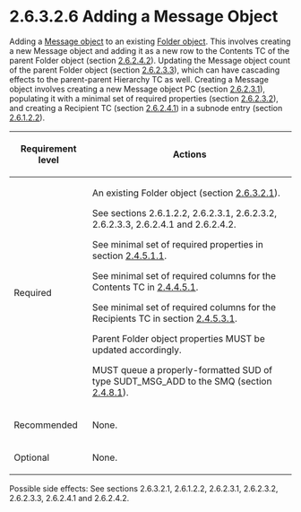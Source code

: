 <html dir="LTR" xmlns:mshelp="http://msdn.microsoft.com/mshelp" xmlns:ddue="http://ddue.schemas.microsoft.com/authoring/2003/5" xmlns:xlink="http://www.w3.org/1999/xlink" xmlns:tool="http://www.microsoft.com/tooltip">
    <head>
        <meta http-equiv="Content-Type" content="text/html; CHARSET=utf-8"></meta>
        <meta name="save" content="history"></meta>
        <title>2.6.3.2.6 Adding a Message Object</title>
        <xml>
            <mshelp:toctitle title="2.6.3.2.6 Adding a Message Object"></mshelp:toctitle>
            <mshelp:rltitle title="[MS-PST]: Adding a Message Object"></mshelp:rltitle>
            <mshelp:keyword index="A" term="eaab9353-53fe-448f-a32f-d45afd3c4b5d"></mshelp:keyword>
            <mshelp:attr name="DCSext.ContentType" value="open specification"></mshelp:attr>
            <mshelp:attr name="AssetID" value="eaab9353-53fe-448f-a32f-d45afd3c4b5d"></mshelp:attr>
            <mshelp:attr name="TopicType" value="kbRef"></mshelp:attr>
            <mshelp:attr name="DCSext.Title" value="[MS-PST]: Adding a Message Object" />
        </xml>
    </head>
    <body>
        <div id="header">
            <h1 class="heading">2.6.3.2.6 Adding a Message Object</h1>
        </div>
        <div id="mainSection">
            <div id="mainBody">
                <div id="allHistory" class="saveHistory"></div>
                <div id="sectionSection0" class="section" name="collapseableSection">
                    

<p>Adding a <a href="08220cc9-69b1-4072-a2e7-2a0ff201d505.html#gt_b6c15d0c-d992-421d-ba96-99d3b63894cf">Message
object</a> to an existing <a href="08220cc9-69b1-4072-a2e7-2a0ff201d505.html#gt_0682daa7-c1b8-419b-8a32-6048833d0b72">Folder
object</a>. This involves creating a new Message object and adding it as a new
row to the Contents TC of the parent Folder object (section <a href="1a94f596-d840-4f66-824e-af1024fb6944.html">2.6.2.4.2</a>). Updating the
Message object count of the parent Folder object (section <a href="b0848da7-e670-499d-8f26-ac82b3e83835.html">2.6.2.3.3</a>), which can have
cascading effects to the parent-parent Hierarchy TC as well. Creating a Message
object involves creating a new Message object PC (section <a href="1e645de0-2291-457d-8e3b-3ae415a481ce.html">2.6.2.3.1</a>), populating it
with a minimal set of required properties (section <a href="06096284-9b6a-41ea-8bf2-6615bee0752e.html">2.6.2.3.2</a>), and creating a
Recipient TC (section <a href="a3cafcd6-454a-46b4-a122-ebbda9ae56fb.html">2.6.2.4.1</a>)
in a subnode entry (section <a href="4ff272a2-5e54-4777-8eb6-8019e6f63d15.html">2.6.1.2.2</a>).</p>

<table>
 <thead>
  <tr>
   <th>
   <p>Requirement level</p>
   </th>
   <th>
   <p>Actions</p>
   </th>
  </tr>
 </thead>
 <tr>
  <td>
  <p>Required</p>
  </td>
  <td>
  <p>An existing Folder object (section <a href="a5c8bcf8-706d-4db2-afc4-1f5cb239dc63.html">2.6.3.2.1</a>).</p>
  <p>See sections 2.6.1.2.2, 2.6.2.3.1, 2.6.2.3.2,
  2.6.2.3.3, 2.6.2.4.1 and 2.6.2.4.2.</p>
  <p>See minimal set of required properties in section <a href="6a967f44-cec3-403d-9100-7313656cc65c.html">2.4.5.1.1</a>.</p>
  <p>See minimal set of required columns for the Contents
  TC in <a href="f58e1ea9-b592-408d-b89e-53fd4cd6024b.html">2.4.4.5.1</a>.</p>
  <p>See minimal set of required columns for the Recipients
  TC in section <a href="bb069b2b-80ad-46d5-b86f-33487d16bf0c.html">2.4.5.3.1</a>.</p>
  <p>Parent Folder object properties MUST be updated
  accordingly.</p>
  <p>MUST queue a properly-formatted SUD of type
  SUDT_MSG_ADD to the SMQ (section <a href="feced5b5-714b-47e1-8ca0-a8aae53c2fe4.html">2.4.8.1</a>).</p>
  </td>
 </tr>
 <tr>
  <td>
  <p>Recommended</p>
  </td>
  <td>
  <p>None.</p>
  </td>
 </tr>
 <tr>
  <td>
  <p>Optional</p>
  </td>
  <td>
  <p>None.</p>
  </td>
 </tr>
</table>

<p>Possible side effects: See sections 2.6.3.2.1, 2.6.1.2.2,
2.6.2.3.1, 2.6.2.3.2, 2.6.2.3.3, 2.6.2.4.1 and 2.6.2.4.2.</p>
                </div>
            </div>
        </div>
    </body>
</html>